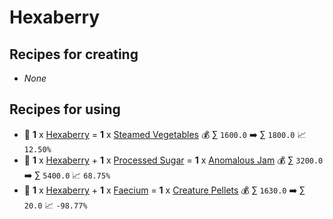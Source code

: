 # Hexaberry

## Recipes for creating

* _None_


## Recipes for using

* 🍳 **1** x [Hexaberry](<Hexaberry.md>) = **1** x [Steamed Vegetables](<Steamed Vegetables.md>) 💰 ∑ `1600.0` ➡️ ∑ `1800.0` 📈 `12.50%`
* 🍳 **1** x [Hexaberry](<Hexaberry.md>) + **1** x [Processed Sugar](<Processed Sugar.md>) = **1** x [Anomalous Jam](<Anomalous Jam.md>) 💰 ∑ `3200.0` ➡️ ∑ `5400.0` 📈 `68.75%`
* 🍳 **1** x [Hexaberry](<Hexaberry.md>) + **1** x [Faecium](<Faecium.md>) = **1** x [Creature Pellets](<Creature Pellets.md>) 💰 ∑ `1630.0` ➡️ ∑ `20.0` 📈 `-98.77%`
